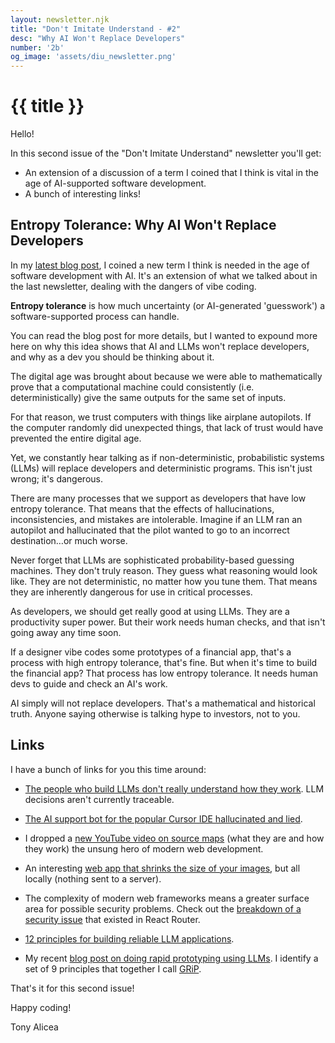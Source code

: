 ```yaml
---
layout: newsletter.njk
title: "Don't Imitate Understand - #2"
desc: "Why AI Won't Replace Developers"
number: '2b'
og_image: 'assets/diu_newsletter.png'
---
```

# {{ title }}

Hello!
 
In this second issue of the "Don't Imitate Understand" newsletter you'll get:

- An extension of a discussion of a term I coined that I think is vital in the age of AI-supported software development.
- A bunch of interesting links!

<article class="mailing-list newsletter-mailing-list">
  <div id="fd-form-654c34a2f58f74816ab58ded"></div>
  <script>
    window.fd('form', {
      formId: '654c34a2f58f74816ab58ded',
      containerEl: '#fd-form-654c34a2f58f74816ab58ded'
    });
  </script>
</article>

## Entropy Tolerance: Why AI Won't Replace Developers

In my [latest blog post](https://tonyalicea.dev/blog/entropy-tolerance-ai/), I coined a new term I think is needed in the age of software development with AI. It's an extension of what we talked about in the last newsletter, dealing with the dangers of vibe coding.
 
**Entropy tolerance** is how much uncertainty (or AI-generated 'guesswork') a software-supported process can handle.
 
You can read the blog post for more details, but I wanted to expound more here on why this idea shows that AI and LLMs won't replace developers, and why as a dev you should be thinking about it.
 
The digital age was brought about because we were able to mathematically prove that a computational machine could consistently (i.e. deterministically) give the same outputs for the same set of inputs.
 
For that reason, we trust computers with things like airplane autopilots. If the computer randomly did unexpected things, that lack of trust would have prevented the entire digital age.
 
Yet, we constantly hear talking as if non-deterministic, probabilistic systems (LLMs) will replace developers and deterministic programs. This isn't just wrong; it's dangerous.
 
There are many processes that we support as developers that have low entropy tolerance. That means that the effects of hallucinations, inconsistencies, and mistakes are intolerable. Imagine if an LLM ran an autopilot and hallucinated that the pilot wanted to go to an incorrect destination…or much worse.
 
Never forget that LLMs are sophisticated probability-based guessing machines. They don't truly reason. They guess what reasoning would look like. They are not deterministic, no matter how you tune them. That means they are inherently dangerous for use in critical processes.
 
As developers, we should get really good at using LLMs. They are a productivity super power. But their work needs human checks, and that isn't going away any time soon.
 
If a designer vibe codes some prototypes of a financial app, that's a process with high entropy tolerance, that's fine. But when it's time to build the financial app? That process has low entropy tolerance. It needs human devs to guide and check an AI's work.
 
AI simply will not replace developers. That's a mathematical and historical truth. Anyone saying otherwise is talking hype to investors, not to you.

## Links

I have a bunch of links for you this time around:

- [The people who build LLMs don't really understand how they work](https://www.anthropic.com/research/tracing-thoughts-language-model). LLM decisions aren't currently traceable.

- [The AI support bot for the popular Cursor IDE hallucinated and lied](https://www.theregister.com/2025/04/18/cursor_ai_support_bot_lies/).
- I dropped a [new YouTube video on source maps](https://youtu.be/9LKJ2pbrAlE?si=LtMeyNK0fU4VXV4S) (what they are and how they work) the unsung hero of modern web development.
- An interesting [web app that shrinks the size of your images](https://squoosh.app), but all locally (nothing sent to a server).
- The complexity of modern web frameworks means a greater surface area for possible security problems. Check out the [breakdown of a security issue](https://zhero-web-sec.github.io/research-and-things/react-router-and-the-remixed-path) that existed in React Router.
- [12 principles for building reliable LLM applications](https://github.com/humanlayer/12-factor-agents).
- My recent [blog post on doing rapid prototyping using LLMs](https://tonyalicea.dev/blog/grip-generative-rapid-prototyping/). I identify a set of 9 principles that together I call [GRiP](https://tonyalicea.dev/blog/grip-generative-rapid-prototyping/).
 
That's it for this second issue!
 
Happy coding!
 
Tony Alicea